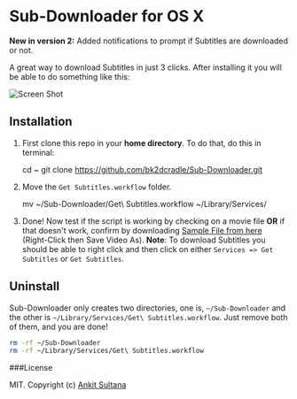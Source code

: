 # Sub-Downloader for OS X

**New in version 2:** Added notifications to prompt if Subtitles are downloaded or not.

A great way to download Subtitles in just 3 clicks. After installing it you will be able to do something like this:

![Screen Shot](https://raw.githubusercontent.com/bk2dcradle/Sub-Downloader/gh-pages/includes/images/SubDownloaderScreenShot.png)
    
## Installation 
  1. First clone this repo in your **home directory**. To do that, do this in terminal:
         
        cd ~
        git clone https://github.com/bk2dcradle/Sub-Downloader.git
  
  2. Move the `Get Subtitles.workflow` folder.
  
        mv ~/Sub-Downloader/Get\ Subtitles.workflow ~/Library/Services/
  
  3. Done! Now test if the script is working by checking on a movie file **OR** if that doesn't work, confirm by downloading [Sample File from here](http://thesubdb.com/api/samples/dexter.mp4) (Right-Click then Save Video As).
  **Note**: To download Subtitles you should be able to right click and then click on either `Services => Get Subtitles` or `Get Subtitles`.

## Uninstall

Sub-Downloader only creates two directories, one is, `~/Sub-Downloader` and the other is `~/Library/Services/Get\ Subtitles.workflow`. Just remove both of them, and you are done!

```bash
rm -rf ~/Sub-Downloader
rm -rf ~/Library/Services/Get\ Subtitles.workflow
```

###License

MIT. Copyright (c) [Ankit Sultana](http://twitter.com/AnkitSultana)
